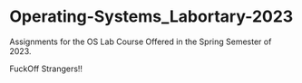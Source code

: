 # Operating-Systems_Labortary-2023
Assignments for the OS Lab Course Offered in the Spring Semester of 2023.

FuckOff Strangers!!
